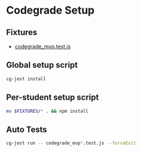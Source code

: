 # Codegrade Setup

## Fixtures

- [codegrade_mvp.test.js](./codegrade_mvp.test.js)

## Global setup script

```bash
cg-jest install
```

## Per-student setup script

```bash
mv $FIXTURES/* . && npm install
```

## Auto Tests

```bash
cg-jest run -- codegrade_mvp*.test.js --forceExit
```
